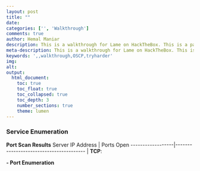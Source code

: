 ```yaml
---
layout: post
title: ""
date: 
categories: ['', 'Walkthrough']
comments: true
author: Hemal Maniar
description: This is a walkthrough for Lame on HackTheBox. This is a part of my OSCP preparation.
meta-description: This is a walkthrough for Lame on HackTheBox. This is a part of my OSCP preparation.
keywords: ',,walkthrough,OSCP,tryharder'
img: 
alt:
output: 
  html_document:
    toc: true
    toc_float: true
    toc_collapsed: true
    toc_depth: 3
    number_sections: true
    theme: lumen
---
```


### Service Enumeration

**Port Scan Results**
Server IP Address | Ports Open
------------------|----------------------------------------
| **TCP**: 

**- Port Enumeration**